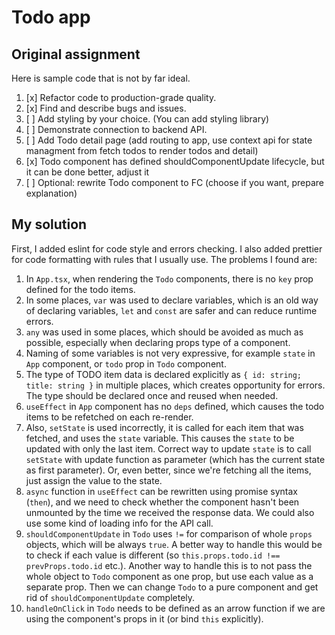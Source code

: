 # Todo app

## **Original assignment**

Here is sample code that is not by far ideal.

1. [x] Refactor code to production-grade quality.
2. [x] Find and describe bugs and issues.
3. [ ] Add styling by your choice. (You can add styling library)
4. [ ] Demonstrate connection to backend API.
5. [ ] Add Todo detail page (add routing to app, use context api for state managment from fetch todos to render todos and detail)
6. [x] Todo component has defined shouldComponentUpdate lifecycle, but it can be done better, adjust it
7. [ ] Optional: rewrite Todo component to FC (choose if you want, prepare explanation)

## **My solution**

First, I added eslint for code style and errors checking. I also added prettier for code formatting with rules that I usually use. The problems I found are:

1. In `App.tsx`, when rendering the `Todo` components, there is no `key` prop defined for the todo items.
2. In some places, `var` was used to declare variables, which is an old way of declaring variables, `let` and `const` are safer and can reduce runtime errors.
3. `any` was used in some places, which should be avoided as much as possible, especially when declaring props type of a component.
4. Naming of some variables is not very expressive, for example `state` in `App` component, or `todo` prop in `Todo` component.
5. The type of TODO item data is declared explicitly as `{ id: string; title: string }` in multiple places, which creates opportunity for errors. The type should be declared once and reused when needed.
6. `useEffect` in `App` component has no `deps` defined, which causes the todo items to be refetched on each re-render.
7. Also, `setState` is used incorrectly, it is called for each item that was fetched, and uses the `state` variable. This causes the `state` to be updated with only the last item. Correct way to update `state` is to call `setState` with update function as parameter (which has the current state as first parameter). Or, even better, since we're fetching all the items, just assign the value to the state.
8. `async` function in `useEffect` can be rewritten using promise syntax (`then`), and we need to check whether the component hasn't been unmounted by the time we received the response data. We could also use some kind of loading info for the API call.
9. `shouldComponentUpdate` in `Todo` uses `!=` for comparison of whole `props` objects, which will be always `true`. A better way to handle this would be to check if each value is different (so `this.props.todo.id !== prevProps.todo.id` etc.). Another way to handle this is to not pass the whole object to `Todo` component as one prop, but use each value as a separate prop. Then we can change `Todo` to a pure component and get rid of `shouldComponentUpdate` completely.
10. `handleOnClick` in `Todo` needs to be defined as an arrow function if we are using the component's props in it (or bind `this` explicitly).
